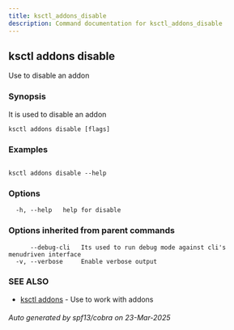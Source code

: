 ```yaml
---
title: ksctl_addons_disable
description: Command documentation for ksctl_addons_disable
---
```


## ksctl addons disable

Use to disable an addon

### Synopsis

It is used to disable an addon

```
ksctl addons disable [flags]
```

### Examples

```

ksctl addons disable --help

```

### Options

```
  -h, --help   help for disable
```

### Options inherited from parent commands

```
      --debug-cli   Its used to run debug mode against cli's menudriven interface
  -v, --verbose     Enable verbose output
```

### SEE ALSO

* [ksctl addons](ksctl_addons.md)	 - Use to work with addons

###### Auto generated by spf13/cobra on 23-Mar-2025

